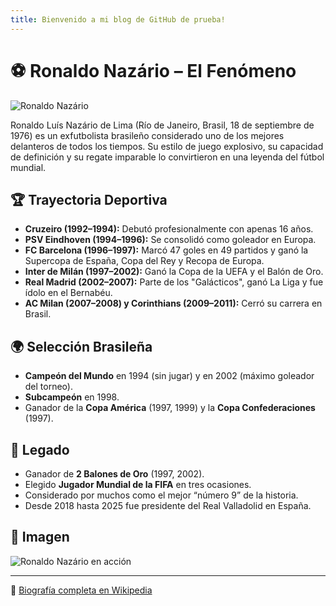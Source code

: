 ```yaml
---
title: Bienvenido a mi blog de GitHub de prueba!
---
```


# ⚽ Ronaldo Nazário – El Fenómeno

![Ronaldo Nazário](https://sint.es/wp-content/uploads/2023/07/seguridad-ciudadana-inteligencia-artificial.jpg)

Ronaldo Luís Nazário de Lima (Río de Janeiro, Brasil, 18 de septiembre de 1976) es un exfutbolista brasileño considerado uno de los mejores delanteros de todos los tiempos. Su estilo de juego explosivo, su capacidad de definición y su regate imparable lo convirtieron en una leyenda del fútbol mundial.

## 🏆 Trayectoria Deportiva

- **Cruzeiro (1992–1994):** Debutó profesionalmente con apenas 16 años.
- **PSV Eindhoven (1994–1996):** Se consolidó como goleador en Europa.
- **FC Barcelona (1996–1997):** Marcó 47 goles en 49 partidos y ganó la Supercopa de España, Copa del Rey y Recopa de Europa.
- **Inter de Milán (1997–2002):** Ganó la Copa de la UEFA y el Balón de Oro.
- **Real Madrid (2002–2007):** Parte de los "Galácticos", ganó La Liga y fue ídolo en el Bernabéu.
- **AC Milan (2007–2008) y Corinthians (2009–2011):** Cerró su carrera en Brasil.

## 🌍 Selección Brasileña

- **Campeón del Mundo** en 1994 (sin jugar) y en 2002 (máximo goleador del torneo).
- **Subcampeón** en 1998.
- Ganador de la **Copa América** (1997, 1999) y la **Copa Confederaciones** (1997).

## 🧠 Legado

- Ganador de **2 Balones de Oro** (1997, 2002).
- Elegido **Jugador Mundial de la FIFA** en tres ocasiones.
- Considerado por muchos como el mejor “número 9” de la historia.
- Desde 2018 hasta 2025 fue presidente del Real Valladolid en España.

## 📸 Imagen

![Ronaldo Nazário en acción](https://players.fcbarcelona.com/images/players/764/ronaldo-ronaldo-luis-nazario-da-lima.jpg)

---

🔗 [Biografía completa en Wikipedia](https://es.wikipedia.org/wiki/Ronaldo)
